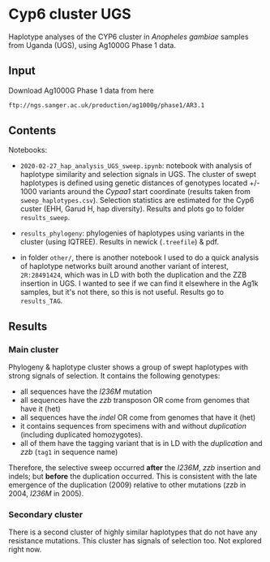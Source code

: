 # Cyp6 cluster UGS

Haplotype analyses of the CYP6 cluster in *Anopheles gambiae* samples from Uganda (UGS), using Ag1000G Phase 1 data.

## Input

Download Ag1000G Phase 1 data from here

```bash
ftp://ngs.sanger.ac.uk/production/ag1000g/phase1/AR3.1
```

## Contents

Notebooks:

* `2020-02-27_hap_analysis_UGS_sweep.ipynb`: notebook with analysis of haplotype similarity and selection signals in UGS. The cluster of swept haplotypes is defined using genetic distances of genotypes located +/- 1000 variants around the *Cypaa1* start coordinate (results taken from `sweep_haplotypes.csv`). Selection statistics are estimated for the Cyp6 custer (EHH, Garud H, hap diversity). Results and plots go to folder `results_sweep`.

* `results_phylogeny`: phylogenies of haplotypes using variants in the cluster (using IQTREE). Results in newick (`.treefile`) & pdf.

* in folder `other/`, there is another notebook I used to do a quick analysis of haplotype networks built around another variant of interest, `2R:28491424`, which was in LD with both the duplication and the ZZB insertion in UGS. I wanted to see if we can find it elsewhere in the Ag1k samples, but it's not there, so this is not useful. Results go to `results_TAG`.

## Results

### Main cluster

Phylogeny & haplotype cluster shows a group of swept haplotypes with strong signals of selection. It contains the following genotypes:

* all sequences have the *I236M* mutation
* all sequences have the *zzb* transposon OR come from genomes that have it (het)
* all sequences have the *indel* OR come from genomes that have it (het)
* it contains sequences from specimens with and without *duplication* (including duplicated homozygotes).
* all of them have the tagging variant that is in LD with the *duplication* and *zzb* (`tag1` in sequence name)

Therefore, the selective sweep occurred **after** the *I236M*, *zzb* insertion and indels; but **before** the duplication occurred. This is consistent with the late emergence of the duplication (2009) relative to other mutations (*zzb* in 2004, *I236M* in 2005).

### Secondary cluster

There is a second cluster of highly similar haplotypes that do not have any resistance mutations. This cluster has signals of selection too. Not explored right now.
